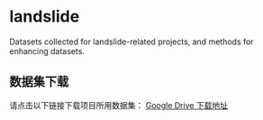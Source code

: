 # landslide
Datasets collected for landslide-related projects, and methods for enhancing datasets.
## 数据集下载
请点击以下链接下载项目所用数据集：
[Google Drive 下载地址](https://drive.google.com/drive/folders/1OmukyEbBbIiW8tfImI5XZR6dUYBRvmxo?usp=drive_link)
